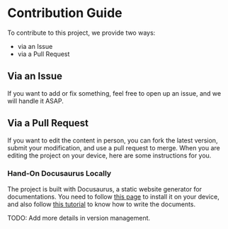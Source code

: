 # Contribution Guide

To contribute to this project, we provide two ways:

- via an Issue
- via a Pull Request

## Via an Issue

If you want to add or fix something, feel free to open up an issue, and we will handle it ASAP.

## Via a Pull Request

If you want to edit the content in person, you can fork the latest version, submit your modification, and use a pull request to merge. When you are editing the project on your device, here are some instructions for you.

### Hand-On Docusaurus Locally

The project is built with Docusaurus, a static website generator for documentations. You need to follow [this page](https://docusaurus.io/zh-CN/docs/installation) to install it on your device, and also follow [this tutorial](https://docusaurus.io/zh-CN/docs/category/guides) to know how to write the documents.

TODO: Add more details in version management.
